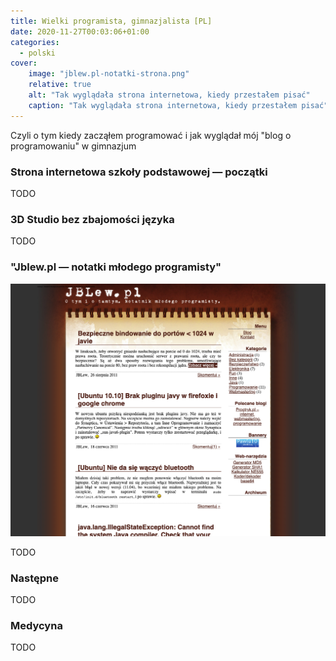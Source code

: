 ```yaml
---
title: Wielki programista, gimnazjalista [PL]
date: 2020-11-27T00:03:06+01:00
categories:
  - polski
cover:
    image: "jblew.pl-notatki-strona.png"
    relative: true
    alt: "Tak wyglądała strona internetowa, kiedy przestałem pisać"
    caption: "Tak wyglądała strona internetowa, kiedy przestałem pisać"
---
```


Czyli o tym kiedy zacząłem programować i jak wyglądał mój "blog o programowaniu" w gimnazjum

<!--more-->
### Strona internetowa szkoły podstawowej — początki

TODO

### 3D Studio bez zbajomości języka

TODO

### "Jblew.pl — notatki młodego programisty"

![Tak wyglądała strona internetowa, kiedy przestałem pisać](jblew.pl-notatki-strona.png)

TODO

### Następne

TODO

### Medycyna

TODO